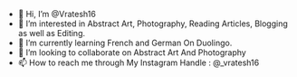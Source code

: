 - 👋 Hi, I’m @Vratesh16
- 👀 I’m interested in Abstract Art, Photography, Reading Articles, Blogging as well as Editing.
- 🌱 I’m currently learning French and German On Duolingo.
- 💞️ I’m looking to collaborate on Abstract Art And Photography
- 📫 How to reach me through My Instagram Handle : @_vratesh16

<!---
Vratesh16/Vratesh16 is a ✨ special ✨ repository because its `README.md` (this file) appears on your GitHub profile.
You can click the Preview link to take a look at your changes.
--->
